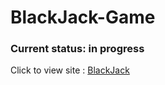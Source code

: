 # BlackJack-Game


### Current status: in progress
  Click to view site : [BlackJack](https://avin-madhu.github.io/BLACKJACK.github.io/)

  
 
